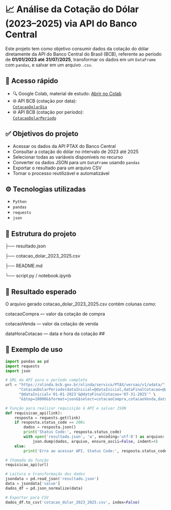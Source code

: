 # 📈 Análise da Cotação do Dólar (2023–2025) via API do Banco Central

Este projeto tem como objetivo consumir dados da cotação do dólar diretamente da API do Banco Central do Brasil (BCB), referente ao período de **01/01/2023 até 31/07/2025**, transformar os dados em um `DataFrame` com `pandas`, e salvar em um arquivo `.csv`.

## 🔗 Acesso rápido

- 🔍 Google Colab, material de estudo: [Abrir no Colab](https://colab.research.google.com/drive/14f1k1rZvMabKVuy_gvVQ9BruGF_MxN50?usp=sharing)
- 🌐 API BCB (cotação por data):  
  [`CotacaoDolarDia`](https://olinda.bcb.gov.br/olinda/servico/PTAX/versao/v1/odata/CotacaoDolarDia(dataCotacao=@dataCotacao)?@dataCotacao='01-01-2023'&$top=100&$format=json&$select=cotacaoCompra,cotacaoVenda,dataHoraCotacao)
- 🌐 API BCB (cotação por período):  
  [`CotacaoDolarPeriodo`](https://olinda.bcb.gov.br/olinda/servico/PTAX/versao/v1/odata/CotacaoDolarPeriodo(dataInicial=@dataInicial,dataFinalCotacao=@dataFinalCotacao)?@dataInicial='01-01-2023'&@dataFinalCotacao='07-31-2025'&$top=100&$format=json&$select=cotacaoCompra,cotacaoVenda,dataHoraCotacao)

## ✅ Objetivos do projeto

- Acessar os dados da API PTAX do Banco Central
- Consultar a cotação do dólar no intervalo de 2023 até 2025
- Selecionar todas as variáveis disponíveis no recurso
- Converter os dados JSON para um `DataFrame` usando `pandas`
- Exportar o resultado para um arquivo CSV
- Tornar o processo reutilizável e automatizável

## ⚙️ Tecnologias utilizadas

- `Python`
- `pandas`
- `requests`
- `json`

## 📁 Estrutura do projeto
├── resultado.json            

├── cotacao_dolar_2023_2025.csv

├── README.md                  

└── script.py / notebook.ipynb 

## 🧾 Resultado esperado
O arquivo gerado cotacao_dolar_2023_2025.csv contém colunas como:

cotacaoCompra — valor da cotação de compra

cotacaoVenda — valor da cotação de venda

dataHoraCotacao — data e hora da cotação ##

## 📌 Exemplo de uso

```python
import pandas as pd
import requests
import json

# URL da API para o período completo
url = "https://olinda.bcb.gov.br/olinda/servico/PTAX/versao/v1/odata/" \
      "CotacaoDolarPeriodo(dataInicial=@dataInicial,dataFinalCotacao=@dataFinalCotacao)?" \
      "@dataInicial='01-01-2023'&@dataFinalCotacao='07-31-2025'" \
      "&$top=10000&$format=json&$select=cotacaoCompra,cotacaoVenda,dataHoraCotacao"

# Função para realizar requisição à API e salvar JSON
def requisicao_api(link):
    resposta = requests.get(link)
    if resposta.status_code == 200:
        dados = resposta.json()
        print('Status Code:', resposta.status_code)
        with open('resultado.json', 'w', encoding='utf-8') as arquivo:
            json.dump(dados, arquivo, ensure_ascii=False, indent=4)
    else:
        print('Erro ao acessar API. Status Code:', resposta.status_code)

# Chamada da função
requisicao_api(url)

# Leitura e transformação dos dados
jsondata = pd.read_json('resultado.json')
data = jsondata['value']
dados_df = pd.json_normalize(data)

# Exportar para CSV
dados_df.to_csv('cotacao_dolar_2023_2025.csv', index=False)
